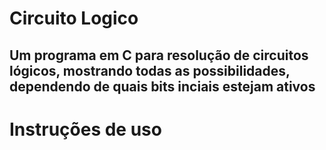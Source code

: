 # Circuito Logico
## Um programa em C para resolução de circuitos lógicos, mostrando todas as possibilidades, dependendo de quais bits inciais estejam ativos

# Instruções de uso
